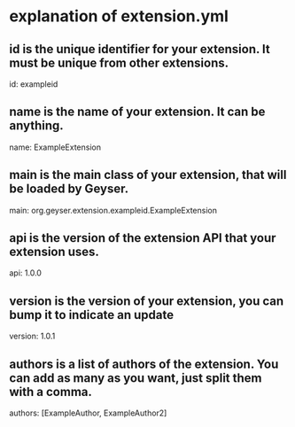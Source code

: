# explanation of extension.yml

## id is the unique identifier for your extension. It must be unique from other extensions.
id: exampleid

## name is the name of your extension. It can be anything.
name: ExampleExtension

## main is the main class of your extension, that will be loaded by Geyser.
main: org.geyser.extension.exampleid.ExampleExtension

## api is the version of the extension API that your extension uses. 
api: 1.0.0

## version is the version of your extension, you can bump it to indicate an update
version: 1.0.1

## authors is a list of authors of the extension. You can add as many as you want, just split them with a comma.
authors: [ExampleAuthor, ExampleAuthor2]